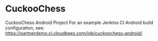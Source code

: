 CuckooChess
===========

CuckooChess Android Project
For an example Jenkins CI Android build configuration, see:
https://partnerdemo.ci.cloudbees.com/job/cuckoochess-android/

